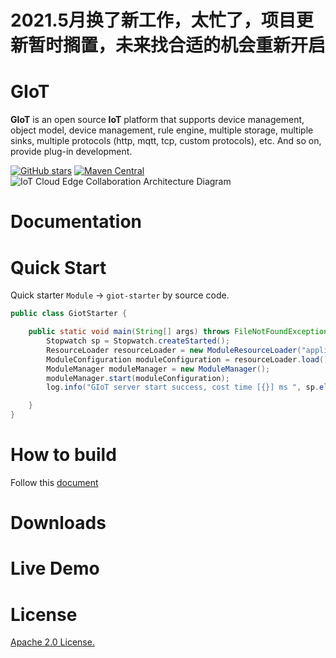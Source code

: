 # 2021.5月换了新工作，太忙了，项目更新暂时搁置，未来找合适的机会重新开启

GIoT
==========
**GIoT** is an open source **IoT** platform that supports device management, object model, device management, rule engine, multiple storage, multiple sinks, multiple protocols (http, mqtt, tcp, custom protocols), etc. And so on, provide plug-in development.

[![GitHub stars](https://img.shields.io/github/stars/GerryYuan/giot.svg?label=Stars&logo=github)](https://github.com/GerryYuan/giot)
[![Maven Central](https://img.shields.io/badge/License-Apache%202.0-blue.svg?label=license)](https://github.com/GerryYuan/giot/blob/master/LICENSE) 
![IoT Cloud Edge Collaboration Architecture Diagram](https://user-images.githubusercontent.com/11907624/117307186-ed163780-aeb2-11eb-932a-afdba3795abc.png)



# Documentation
# Quick Start
Quick starter `Module` -> `giot-starter` by source code.
```java
public class GiotStarter {

    public static void main(String[] args) throws FileNotFoundException, ContainerConfigException, ContainerStartException {
        Stopwatch sp = Stopwatch.createStarted();
        ResourceLoader resourceLoader = new ModuleResourceLoader("application.yml");
        ModuleConfiguration moduleConfiguration = resourceLoader.load();
        ModuleManager moduleManager = new ModuleManager();
        moduleManager.start(moduleConfiguration);
        log.info("GIoT server start success, cost time [{}] ms ", sp.elapsed(TimeUnit.MILLISECONDS));

    }
}
```
# How to build
Follow this [document](docs/guides/How-to-build.md)
# Downloads
# Live Demo
# License
[Apache 2.0 License.](LICENSE)
